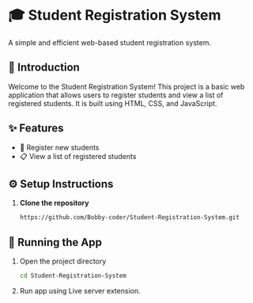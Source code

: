 # 🎓 Student Registration System

A simple and efficient web-based student registration system.

## 📖 Introduction

Welcome to the Student Registration System! This project is a basic web application that allows users to register students and view a list of registered students. It is built using HTML, CSS, and JavaScript.

## ✨ Features

- 📝 Register new students
- 📋 View a list of registered students

## ⚙️ Setup Instructions

1. **Clone the repository**

   ```bash
   https://github.com/Bobby-coder/Student-Registration-System.git
   ```

## 🚀 Running the App

1. Open the project directory

    ```bash
    cd Student-Registration-System
    ```

2. Run app using Live server extension.
